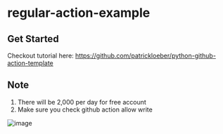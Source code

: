 # regular-action-example

## Get Started

Checkout tutorial here: https://github.com/patrickloeber/python-github-action-template

## Note

1. There will be 2,000 per day for free account
2. Make sure you check github action allow write

![image](https://github.com/dotku/regular-action-example/assets/1519232/cc1e6244-2456-4f63-b46e-6ae52144fd59)
